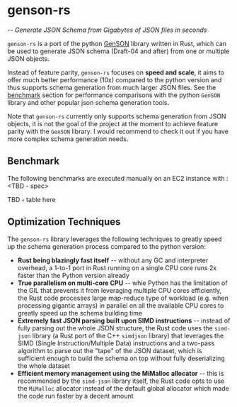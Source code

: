 # genson-rs

*-- Generate JSON Schema from Gigabytes of JSON files in seconds*

`genson-rs` is a port of the python [GenSON](https://github.com/wolverdude/genson/) library written in Rust, which can be used to generate JSON schema (Draft-04 and after) from one or multiple JSON objects.

Instead of feature parity, `genson-rs` focuses on **speed and scale**, it aims to offer much better performance (10x) compared to the python version and thus supports schema generation from much larger JSON files. See the [benchmark](#benchmark) section for performance comparisons with the python `GenSON` library and other popular json schema generation tools.

Note that `genson-rs` currently only supports schema generation from JSON objects, it is not the goal of the project at the moment to achieve feature parity with the `GenSON` library. I would recommend to check it out if you have more complex schema generation needs.

## Benchmark

The following benchmarks are executed manually on an EC2 instance with : <TBD - spec>

TBD - table here

## Optimization Techniques

The `genson-rs` library leverages the following techniques to greatly speed up the schema generation process compared to the python version:
- **Rust being blazingly fast itself** -- without any GC and interpreter overhead, a 1-to-1 port in Rust running on a single CPU core runs 2x faster than the Python version already
- **True parallelism on multi-core CPU** -- whie Python has the limitation of the GIL that prevents it from leveraging multiple CPU cores efficiently, the Rust code processes large map-reduce type of workload (e.g. when processing gigantic arrays) in parallel on all the available CPU cores to greatly speed up the schema building time
- **Extremely fast JSON parsing built upon SIMD instructions** -- instead of fully parsing out the whole JSON structure, the Rust code uses the `simd-json` library (a Rust port of the C++ `simdjson` library) that leverages the SIMD (Single Instruction/Multiple Data) instructions and a two-pass algorithm to parse out the "tape" of the JSON dataset, which is sufficient enough to build the schema on top without fully deserializing the whole dataset
- **Efficient memory management using the MiMalloc allocator** -- this is recommended by the `simd-json` library itself, the Rust code opts to use the `MiMalloc` allocator instead of the default global allocator which made the code run faster by a decent amount

